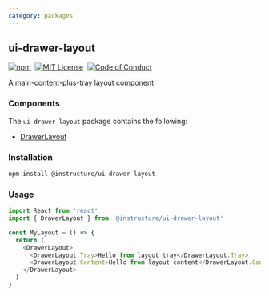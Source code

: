 ```yaml
---
category: packages
---
```


## ui-drawer-layout

[![npm][npm]][npm-url]&nbsp;
[![MIT License][license-badge]][license]&nbsp;
[![Code of Conduct][coc-badge]][coc]

A main-content-plus-tray layout component

### Components

The `ui-drawer-layout` package contains the following:

- [DrawerLayout](#DrawerLayout)

### Installation

```sh
npm install @instructure/ui-drawer-layout
```

### Usage

```js
import React from 'react'
import { DrawerLayout } from '@instructure/ui-drawer-layout'

const MyLayout = () => {
  return (
    <DrawerLayout>
      <DrawerLayout.Tray>Hello from layout tray</DrawerLayout.Tray>
      <DrawerLayout.Content>Hello from layout content</DrawerLayout.Content>
    </DrawerLayout>
  )
}
```

[npm]: https://img.shields.io/npm/v/@instructure/ui-drawer-layout.svg
[npm-url]: https://npmjs.com/package/@instructure/ui-drawer-layout
[license-badge]: https://img.shields.io/npm/l/instructure-ui.svg?style=flat-square
[license]: https://github.com/instructure/instructure-ui/blob/master/LICENSE
[coc-badge]: https://img.shields.io/badge/code%20of-conduct-ff69b4.svg?style=flat-square
[coc]: https://github.com/instructure/instructure-ui/blob/master/CODE_OF_CONDUCT.md
